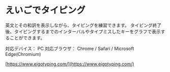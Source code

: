 # えいごでタイピング

英文とその和訳を表示しながら、タイピングを練習できます。
タイピング終了後、タイピングするまでのインターバルやタイプミスしたキーをグラフで表示することができます。

対応デバイス： PC
対応ブラウザ： Chrome / Safari / Microsoft Edge(Chromium)

[https://www.eigotyping.com/](https://www.eigotyping.com/)

